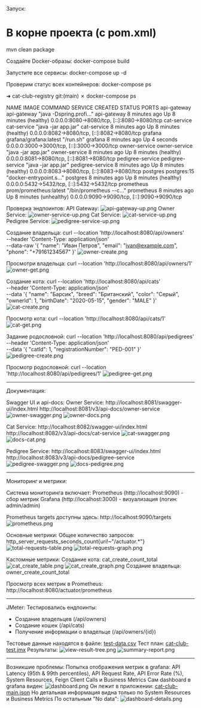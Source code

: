 Запуск:
# В корне проекта (с pom.xml)
mvn clean package

Создайте Docker-образы:
docker-compose build

Запустите все сервисы:
docker-compose up -d

Проверим статус всех контейнеров:
docker-compose ps

➜  cat-club-registry git:(main) ✗ docker-compose ps

NAME               IMAGE                    COMMAND                  SERVICE            CREATED         STATUS                     PORTS
api-gateway        api-gateway              "java -Dspring.profi…"   api-gateway        8 minutes ago   Up 8 minutes (healthy)     0.0.0.0:8080->8080/tcp, [::]:8080->8080/tcp
cat-service        cat-service              "java -jar app.jar"      cat-service        8 minutes ago   Up 8 minutes (healthy)     0.0.0.0:8082->8080/tcp, [::]:8082->8080/tcp
grafana            grafana/grafana:latest   "/run.sh"                grafana            8 minutes ago   Up 4 seconds               0.0.0.0:3000->3000/tcp, [::]:3000->3000/tcp
owner-service      owner-service            "java -jar app.jar"      owner-service      8 minutes ago   Up 8 minutes (healthy)     0.0.0.0:8081->8080/tcp, [::]:8081->8080/tcp
pedigree-service   pedigree-service         "java -jar app.jar"      pedigree-service   8 minutes ago   Up 8 minutes (healthy)     0.0.0.0:8083->8080/tcp, [::]:8083->8080/tcp
postgres           postgres:15              "docker-entrypoint.s…"   postgres           8 minutes ago   Up 8 minutes (healthy)     0.0.0.0:5432->5432/tcp, [::]:5432->5432/tcp
prometheus         prom/prometheus:latest   "/bin/prometheus --c…"   prometheus         8 minutes ago   Up 8 minutes (unhealthy)   0.0.0.0:9090->9090/tcp, [::]:9090->9090/tcp

Проверка эндпоинтов:
API Gateway:
![api-gateway-up.png](img/api-gateway-up.png)
Owner Service:
![owner-service-up.png](img/owner-service-up.png)
Cat Service:
![cat-service-up.png](img/cat-service-up.png)
Pedigree Service:
![pedigree-service-up.png](img/pedigree-service-up.png)

Создание владельца:
curl --location 'http://localhost:8080/api/owners' \
--header 'Content-Type: application/json' \
--data-raw '{
"name": "Иван Петров",
"email": "ivan@example.com",
"phone": "+79161234567"
}'
![owner-create.png](img/owner-create.png)

Просмотри владельца:
curl --location 'http://localhost:8080/api/owners/1'
![owner-get.png](img/owner-get.png)

Создание кота:
curl --location 'http://localhost:8080/api/cats' \
--header 'Content-Type: application/json' \
--data '{
"name": "Барсик",
"breed": "Британский",
"color": "Серый",
"ownerId": 1,
"birthDate": "2020-05-15",
"gender": "MALE"
}'
![cat-create.png](img/cat-create.png)

Просмотр кота:
curl --location 'http://localhost:8080/api/cats/1'
![cat-get.png](img/cat-get.png)

Задание родословной:
curl --location 'http://localhost:8080/api/pedigrees' \
--header 'Content-Type: application/json' \
--data '{
"catId": 1,
"registrationNumber": "PED-001"
}'
![pedigree-create.png](img/pedigree-create.png)

Просмотр родословной:
curl --location 'http://localhost:8080/api/pedigrees/1'
![pedigree-get.png](img/pedigree-get.png)

_________________________________________________________

Документация:

Swagger UI и api-docs:
Owner Service:
http://localhost:8081/swagger-ui/index.html
http://localhost:8081/v3/api-docs/owner-service
![owner-swagger.png](img/owner-swagger.png)
![owner-docs.png](img/owner-docs.png)

Cat Service:
http://localhost:8082/swagger-ui/index.html
http://localhost:8082/v3/api-docs/cat-service
![cat-swagger.png](img/cat-swagger.png)
![docs-cat.png](img/docs-cat.png)

Pedigree Service:
http://localhost:8083/swagger-ui/index.html
http://localhost:8083/v3/api-docs/pedigree-service
![pedigree-swagger.png](img/pedigree-swagger.png)
![docs-pedigree.png](img/docs-pedigree.png)
__________________________________________________________

Мониторинг и метрики:

Система мониторинга включает:
Prometheus (http://localhost:9090) - сбор метрик
Grafana (http://localhost:3000) - визуализация (логин: admin/admin)

Prometheus targets доступны здесь: http://localhost:9090/targets
![prometheus.png](img/prometheus.png)

Основные метрики:
Общее количество запросов:
http_server_requests_seconds_count{uri!~"/actuator.*"}
![total-requests-table.png](img/total-requests-table.png)
![total-requests-graph.png](img/total-requests-graph.png)

Кастомные метрики:
Создание кота:
cat_create_count_total
![cat_create_table.png](img/cat_create_table.png)
![cat_create_graph.png](img/cat_create_graph.png)
Создание владельца:
owner_create_count_total

Просмотр всех метрик в Prometheus:
http://localhost:8080/actuator/prometheus

_______________________________________________________________

JMeter:
Тестировались ендпоинты:
- Создание владельцев (/api/owners)
- Создание кошек (/api/cats)
- Получение информации о владельце (/api/owners/{id})

Тестовые данные находятся в файле:
[test-data.csv](jmeter/test-data.csv)
Тест план:
[cat-club-test.jmx](jmeter/cat-club-test.jmx)
Результаты:
![view-result-tree.png](img/view-result-tree.png)
![summary-report.png](img/summary-report.png)
_________________________________________________________________



Возникшие проблемы:
Попытка отображения метрик в grafana:
API Latency (95th & 99th percentiles), API Request Rate, API Error Rate (%), System Resources,
Feign Client Calls и Business Metrics
Сам dashboard в grafana виден:
![dashboard.png](img/dashboard.png)
Он лежит в приложении:
[cat-club-main.json](monitoring/grafana/dashboards/cat-club-main.json)
Но детальная информация видна только по System Resources и Business Metrics
По остальным "No data":
![dashboard-details.png](img/dashboard-details.png)